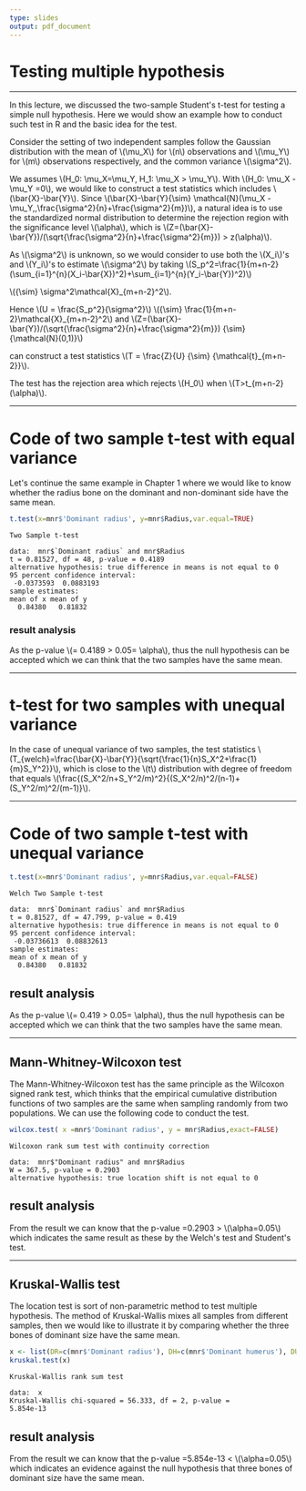 ```yaml
---
type: slides
output: pdf_document
---
```


# Testing multiple hypothesis 

---

In this lecture, we discussed the two-sample Student's t-test for testing a simple null hypothesis. Here we would show an example how to conduct such test in R and the basic idea for the test. 

Consider the setting of two independent samples follow the Gaussian distribution with the mean of \\(\mu_X\\) for \\(n\\) observations and \\(\mu_Y\\) for \\(m\\) observations respectively, and the common variance \\(\sigma^2\\). 

We assumes \\(H_0: \mu_X=\mu_Y, H_1: \mu_X > \mu_Y\\). With \\(H_0: \mu_X - \mu_Y =0\\), we would like to construct a test statistics which includes \\(\bar{X}-\bar{Y}\\). Since
\\(\bar{X}-\bar{Y}{\sim} \mathcal{N}(\mu_X - \mu_Y,\,\frac{\sigma^2}{n}+\frac{\sigma^2}{m})\\), a natural idea is to use the standardized normal distribution to determine the rejection region with the significance level \\(\alpha\\), which is \\(Z=(\bar{X}-\bar{Y})/(\sqrt{\frac{\sigma^2}{n}+\frac{\sigma^2}{m}}) > z(\alpha)\\). 

As \\(\sigma^2\\) is unknown, so we would consider to use both the \\(X_i\\)'s and \\(Y_i\\)'s to estimate \\(\sigma^2\\) by taking \\(S_p^2=\frac{1}{m+n-2}(\sum_{i=1}^{n}(X_i-\bar{X})^2)+\sum_{i=1}^{n}(Y_i-\bar{Y})^2)\\)

\\({\sim}  \sigma^2\mathcal{X}_{m+n-2}^2\\).

Hence \\(U = \frac{S_p^2}{\sigma^2}\\)
\\({\sim} \frac{1}{m+n-2}\mathcal{X}_{m+n-2}^2\\) and \\(Z=(\bar{X}-\bar{Y})/(\sqrt{\frac{\sigma^2}{n}+\frac{\sigma^2}{m}}) {\sim} {\mathcal{N}(0,1)}\\)

can construct a test statistics \\(T = \frac{Z}{U} {\sim} {\mathcal{t}_{m+n-2}}\\). 

The test has the rejection area which rejects \\(H_0\\) when  \\(T>t_{m+n-2}(\alpha)\\).

---

# Code of  two sample t-test with equal variance
Let's continue the same example in Chapter 1 where we would like to know whether the radius bone on the dominant and non-dominant side have the same mean.

```r
t.test(x=mnr$'Dominant radius', y=mnr$Radius,var.equal=TRUE)  
```
```out
Two Sample t-test

data:  mnr$`Dominant radius` and mnr$Radius
t = 0.81527, df = 48, p-value = 0.4189
alternative hypothesis: true difference in means is not equal to 0
95 percent confidence interval:
 -0.0373593  0.0883193
sample estimates:
mean of x mean of y 
  0.84380   0.81832 
```

### result analysis

As the p-value \\(= 0.4189 > 0.05= \alpha\\), thus the null hypothesis can be accepted which we can think that the two samples have the same mean.

---

# t-test for two samples with unequal variance
In the case of unequal variance of two samples, the test statistics \\(T_{welch}=\frac{\bar{X}-\bar{Y}}{\sqrt{\frac{1}{n}S_X^2+\frac{1}{m}S_Y^2}}\\), which is close to the \\(t\\) distribution with degree of freedom that equals \\(\frac{(S_X^2/n+S_Y^2/m)^2}{(S_X^2/n)^2/(n-1)+(S_Y^2/m)^2/(m-1)}\\). 

---

# Code of two sample t-test with unequal variance
```r
t.test(x=mnr$'Dominant radius', y=mnr$Radius,var.equal=FALSE) 
```
```out
Welch Two Sample t-test

data:  mnr$`Dominant radius` and mnr$Radius
t = 0.81527, df = 47.799, p-value = 0.419
alternative hypothesis: true difference in means is not equal to 0
95 percent confidence interval:
 -0.03736613  0.08832613
sample estimates:
mean of x mean of y 
  0.84380   0.81832 
```
## result analysis
As the p-value \\(= 0.419 > 0.05= \alpha\\), thus the null hypothesis can be accepted which we can think that the two samples have the same mean.

---

## Mann-Whitney-Wilcoxon test

The Mann-Whitney-Wilcoxon test has the same principle as the Wilcoxon signed rank test, which thinks that the empirical cumulative distribution functions of two samples are the same when sampling randomly from two populations. We can use the following code to conduct the test. 

```r
wilcox.test( x =mnr$'Dominant radius', y = mnr$Radius,exact=FALSE) 
```
```out
Wilcoxon rank sum test with continuity correction

data:  mnr$"Dominant radius" and mnr$Radius
W = 367.5, p-value = 0.2903
alternative hypothesis: true location shift is not equal to 0
```
## result analysis
From the result we can know that the p-value =0.2903 > \\(\alpha=0.05\\) which indicates the same result as these by the Welch's test and Student's test.

---

## Kruskal-Wallis test

The location test is sort of non-parametric method to test multiple hypothesis. The method of Kruskal-Wallis mixes all samples from different samples, then  we would like to illustrate it by comparing whether the three bones of dominant size have the same mean.

```r
x <- list(DR=c(mnr$'Dominant radius'), DH=c(mnr$'Dominant humerus'), DU=c(mnr$'Dominant ulna'))
kruskal.test(x)
```
```out
Kruskal-Wallis rank sum test

data:  x
Kruskal-Wallis chi-squared = 56.333, df = 2, p-value =
5.854e-13
```
## result analysis
From the result we can know that the p-value =5.854e-13 < \\(\alpha=0.05\\) which indicates an evidence against the null hypothesis that three bones of dominant size have the same mean.